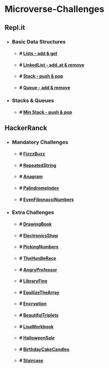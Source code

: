 # Microverse-Challenges

## Repl.it
* ### Basic Data Structures
  - #### # [Lists - add & get](https://repl.it/student/submissions/11883179)
  - #### # [LinkedList - add_at & remove](https://repl.it/student/submissions/12026933)
  - #### # [Stack - push & pop](https://repl.it/student/submissions/12154565)
  - #### # [Queue - add & remove](https://repl.it/student/submissions/12294441)
* ### Stacks & Queues
  - #### # [Min Stack - push & pop](https://repl.it/student/submissions/12413585)

## HackerRanck
* ### Mandatory Challenges
  - #### # [FizzzBuzz](https://www.hackerrank.com/contests/microverse-coding-challenges/challenges/fizzbuzz/submissions/code/1322313435)
  - #### # [RepeatedString](https://www.hackerrank.com/contests/microverse-coding-challenges/challenges/repeated-string/submissions/code/1322297007)
  - #### # [Anagram](https://www.hackerrank.com/contests/microverse-coding-challenges/challenges/anagram/submissions/code/1322295201)
  - #### # [PalindromeIndex](https://www.hackerrank.com/contests/microverse-coding-challenges/challenges/palindrome-index/submissions/code/1322391482)
  - #### # [EvenFibonacciNumbers](https://www.hackerrank.com/contests/microverse-coding-challenges/challenges/euler002/submissions/code/1322481616)

* ### Extra Challenges
  - #### # [DrawingBook](https://www.hackerrank.com/contests/microverse-coding-challenges/challenges/drawing-book/submissions/code/1322886017)
  - #### # [ElectronicsShop](https://www.hackerrank.com/contests/microverse-coding-challenges/challenges/electronics-shop/submissions/code/1322597759)
  - #### # [ PickingNumbers](https://www.hackerrank.com/contests/microverse-coding-challenges/challenges/picking-numbers/submissions/code/1322799457)
  - #### # [TheHurdleRace](https://www.hackerrank.com/contests/microverse-coding-challenges/challenges/the-hurdle-race/submissions/code/1322800860)
  - #### # [AngryProfessor](https://www.hackerrank.com/contests/microverse-coding-challenges/challenges/angry-professor/submissions/code/1322896311)
  - #### # [LibraryFine](https://www.hackerrank.com/contests/microverse-coding-challenges/challenges/library-fine/submissions/code/1322801255)
  - #### # [EquilizeTheArray](https://www.hackerrank.com/contests/microverse-coding-challenges/challenges/equality-in-a-array/submissions/code/1322680269)
  - #### # [Encryption](https://www.hackerrank.com/contests/microverse-coding-challenges/challenges/encryption/submissions/code/1322984144)
  - #### # [BeautifulTriplets](https://www.hackerrank.com/contests/microverse-coding-challenges/challenges/beautiful-triplets/submissions/code/1323016462)
  - #### # [LisaWorkbook](https://www.hackerrank.com/contests/microverse-coding-challenges/challenges/lisa-workbook/submissions/code/1323256430)
  - #### # [HalloweenSale](https://www.hackerrank.com/contests/microverse-coding-challenges/challenges/halloween-sale/submissions/code/1323230146)
  - #### # [BirthdayCakeCandles](https://www.hackerrank.com/contests/microverse-coding-challenges/challenges/birthday-cake-candles/submissions/code/1323169462)
  - #### # [Staircase](https://www.hackerrank.com/contests/microverse-coding-challenges/challenges/staircase/submissions/code/1323169695)
